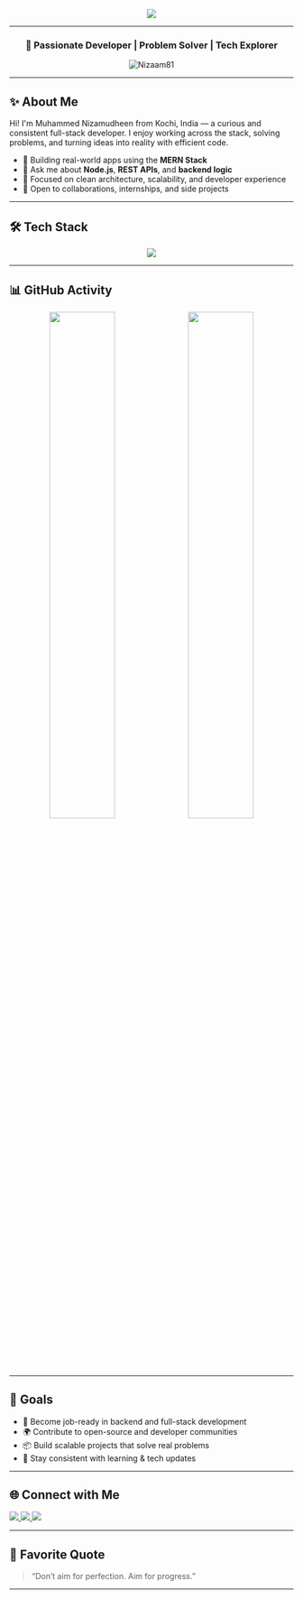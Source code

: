 <!-- Animated Header Typing -->
<p align="center">
  <img src="https://readme-typing-svg.herokuapp.com/?lines=Hi+there,+I'm+Muhammed+Nizamudheen+K;Full-stack+Web+Developer;MERN+Stack+Enthusiast;Always+learning+new+things&center=true&width=500&height=45&color=00ffff&vCenter=true&size=20" />
</p>

---

<h3 align="center">🚀 Passionate Developer | Problem Solver | Tech Explorer</h3>

<p align="center">
  <img src="https://komarev.com/ghpvc/?username=Nizaam81&label=Profile%20Views&color=0e75b6&style=flat-square" alt="Nizaam81" />
</p>

---

## ✨ About Me

Hi! I'm Muhammed Nizamudheen from Kochi, India — a curious and consistent full-stack developer. I enjoy working across the stack, solving problems, and turning ideas into reality with efficient code.

- 🔭 Building real-world apps using the **MERN Stack**
- 💬 Ask me about **Node.js**, **REST APIs**, and **backend logic**
- 🧠 Focused on clean architecture, scalability, and developer experience
- 🤝 Open to collaborations, internships, and side projects

---

## 🛠 Tech Stack

<div align="center">
  <img src="https://skillicons.dev/icons?i=js,html,css,react,nodejs,express,mongodb,tailwind,git,github,vscode,figma" />
</div>

---

## 📊 GitHub Activity

<p align="center">
  <img src="https://github-readme-stats.vercel.app/api?username=Nizaam81&show_icons=true&theme=radical&hide_border=true" width="48%" />
  <img src="https://github-readme-streak-stats.herokuapp.com/?user=Nizaam81&theme=radical&hide_border=true" width="48%" />
</p>

---

## 🚀 Goals

- 🔧 Become job-ready in backend and full-stack development
- 🌍 Contribute to open-source and developer communities
- 📦 Build scalable projects that solve real problems
- 📘 Stay consistent with learning & tech updates

---

## 🌐 Connect with Me

<p align="left">
  <a href="https://www.linkedin.com/in/Nizaam81" target="_blank">
    <img src="https://img.shields.io/badge/LinkedIn-blue?style=for-the-badge&logo=linkedin&logoColor=white" />
  </a>
  <a href="mailto:nizaam81@gmail.com">
    <img src="https://img.shields.io/badge/Gmail-D14836?style=for-the-badge&logo=gmail&logoColor=white" />
  </a>
  <a href="https://instagram.com/YOUR_USERNAME" target="_blank">
    <img src="https://img.shields.io/badge/Instagram-E4405F?style=for-the-badge&logo=instagram&logoColor=white" />
  </a>
</p>

---

## 💬 Favorite Quote

> “Don’t aim for perfection. Aim for progress.”

---

